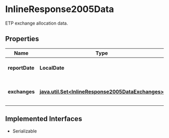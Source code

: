

# InlineResponse2005Data

ETP exchange allocation data.

## Properties

Name | Type | Description | Notes
------------ | ------------- | ------------- | -------------
**reportDate** | **LocalDate** | Reporting date for the allocations. |  [optional]
**exchanges** | [**java.util.Set&lt;InlineResponse2005DataExchanges&gt;**](InlineResponse2005DataExchanges.md) | List of allocations by exchange. |  [optional]


## Implemented Interfaces

* Serializable


